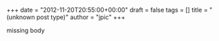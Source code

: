 +++
date = "2012-11-20T20:55:00+00:00"
draft = false
tags = []
title = "(unknown post type)"
author = "jpic"
+++

missing body
